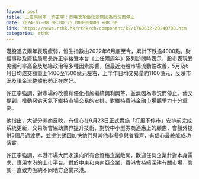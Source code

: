 ```yaml
---
layout: post
title: 上任兩周年｜許正宇：市場改革優化並無因為市況而停止
date: 2024-07-08 08:00:25.000000000 +08:00
link: https://news.rthk.hk/rthk/ch/component/k2/1760632-20240708.htm
categories: rthk
---
```


港股過去兩年表現疲弱，恒生指數由2022年6月底至今，累計下跌逾4000點。財經事務及庫務局局長許正宇接受本台《上任兩周年》系列訪問時表示，股市表現受美國利率高企及地緣政治等多種因素影響，但最近港股市場流動性改善，5月及6月日均成交額重上1400至1500億元左右，上半年日均交易量約1100億元，反映市況及現金流整體形勢正在向好。

許正宇強調，對市場的改善和優化措施繼續興利興革，並無因為市況而停止。他又提到，推動惡劣天氣下維持市場交易的安排，對維持香港金融市場競爭力十分重要。

他指出，大部分券商反映，有信心在9月23日正式實施「打風不停市」安排前完成系統更新，交易所會協助業界提升技術，對於中小型券商適應上的顧慮，會額外提供3個月過渡期，並提供誘因加快他們與其他市場參與者看齊，有信心最終能成功落實。

許正宇強調，本港市場大門永遠向所有合資格企業敞開，歡迎任何企業針對本身需求，應用本港的上市平台。對於中東和東南亞企業，香港會持續深耕有關市場，強調一直致力吸納不同地方企業來港。
